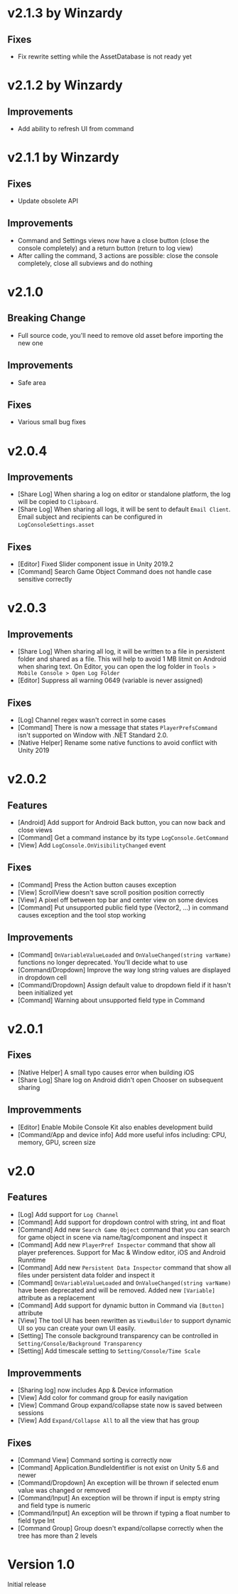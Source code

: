 # v2.1.3 by Winzardy
## Fixes
- Fix rewrite setting while the AssetDatabase is not ready yet

# v2.1.2 by Winzardy
## Improvements
- Add ability to refresh UI from command

# v2.1.1 by Winzardy
## Fixes
- Update obsolete API

## Improvements
- Command and Settings views now have a close button (close the console completely) and a return button (return to log view)
- After calling the command, 3 actions are possible: close the console completely, close all subviews and do nothing

# v2.1.0
## Breaking Change
- Full source code, you'll need to remove old asset before importing the new one

## Improvements
- Safe area

## Fixes
- Various small bug fixes


# v2.0.4
## Improvements
- [Share Log] When sharing a log on editor or standalone platform, the log will be copied to `Clipboard`. 
- [Share Log] When sharing all logs, it will be sent to default `Email Client`. Email subject and recipients can be configured in `LogConsoleSettings.asset`

## Fixes
- [Editor] Fixed Slider component issue in Unity 2019.2
- [Command] Search Game Object Command does not handle case sensitive correctly


# v2.0.3
## Improvements
- [Share Log] When sharing all log, it will be written to a file in persistent folder and shared as a file. This will help to avoid 1 MB litmit on Android when sharing text. On Editor, you can open the log folder in `Tools > Mobile Console > Open Log Folder` 
- [Editor] Suppress all warning 0649 (variable is never assigned)

## Fixes
- [Log] Channel regex wasn't correct in some cases
- [Command] There is now a message that states `PlayerPrefsCommand` isn't supported on Window with .NET Standard 2.0.
- [Native Helper] Rename some native functions to avoid conflict with Unity 2019


# v2.0.2
## Features
- [Android] Add support for Android Back button, you can now back and close views
- [Command] Get a command instance by its type `LogConsole.GetCommand`
- [View] Add `LogConsole.OnVisibilityChanged` event

## Fixes
- [Command] Press the Action button causes exception
- [View] ScrollView doesn't save scroll position position correctly
- [View] A pixel off between top bar and center view on some devices
- [Command] Put unsupported public field type (Vector2, ...) in command causes exception and the tool stop working

## Improvements
- [Command] `OnVariableValueLoaded` and `OnValueChanged(string varName)` functions no longer deprecated. You'll decide what to use
- [Command/Dropdown] Improve the way long string values are displayed in dropdown cell
- [Command/Dropdown] Assign default value to dropdown field if it hasn't been initialized yet
- [Command] Warning about unsupported field type in Command


# v2.0.1
## Fixes
- [Native Helper] A small typo causes error when building iOS
- [Share Log] Share log on Android didn't open Chooser on subsequent sharing

## Improvemments
- [Editor] Enable Mobile Console Kit also enables development build
- [Command/App and device info] Add more useful infos including: CPU, memory, GPU, screen size


# v2.0
## Features
- [Log] Add support for `Log Channel`
- [Command] Add support for dropdown control with string, int and float
- [Command] Add new `Search Game Object` command that you can search for game object in scene via name/tag/component and inspect it
- [Command] Add new `PlayerPref Inspector` command that show all player preferences. Support for Mac & Window editor, iOS and Android Runntime
- [Command] Add new `Persistent Data Inspector` command that show all files under persistent data folder and inspect it
- [Command] `OnVariableValueLoaded` and `OnValueChanged(string varName)` have been deprecated and will be removed. Added new `[Variable]` attribute as a replacement
- [Command] Add support for dynamic button in Command via `[Button]` attribute
- [View] The tool UI has been rewritten as `ViewBuilder` to support dynamic UI so you can create your own UI easily.
- [Setting] The console background transparency can be controlled in `Setting/Console/Background Transparency`
- [Setting] Add timescale setting to `Setting/Console/Time Scale`

## Improvemments
- [Sharing log] now includes App & Device information
- [View] Add color for command group for easily navigation
- [View] Command Group expand/collapse state now is saved between sessions
- [View] Add `Expand/Collapse All` to all the view that has group

## Fixes
- [Command View] Command sorting is correctly now
- [Command] Application.BundleIdentifier is not exist on Unity 5.6 and newer
- [Command/Dropdown] An exception will be thrown if selected enum value was changed or removed
- [Command/Input] An exception will be thrown if input is empty string and field type is numeric
- [Command/Input] An exception will be thrown if typing a float number to field type Int
- [Command Group] Group doesn't expand/collapse correctly when the tree has more than 2 levels


# Version 1.0
Initial release
